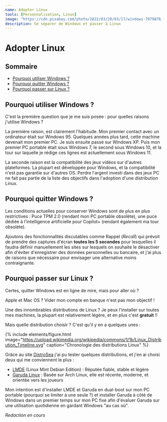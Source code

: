 ```yaml
---
name: Adopter Linux
tools: [Personnalisation, Linux]
image: "https://cdn.pixabay.com/photo/2022/03/20/03/17/windows-7079876_960_720.png"
description: Se séparer de Windows et passer à Linux
---
```

# Adopter Linux <!-- omit in toc -->

## Sommaire <!-- omit in toc -->

* [Pourquoi utiliser Windows ?](#pourquoi-utiliser-windows-)
* [Pourquoi quitter Windows ?](#pourquoi-quitter-windows-)
* [Pourquoi passer sur Linux ?](#pourquoi-passer-sur-linux-)

## Pourquoi utiliser Windows ?

C'est la première question que je me suis posée : pour quelles raisons j'utilise Windows ?

La première raison, est clairement l'habitude. Mon premier contact avec un ordinateur était sur Windows 95. Quelques années plus tard, cette machine devenait mon premier PC. Je suis ensuite passé sur Windows XP. Puis mon premier PC portable était sous Windows 7, le second sous Windows 10, et la tour sur laquelle je rédige ces lignes est actuellement sous Windows 11.

La seconde raison est la compatibilité des jeux vidéos sur d'autres plateformes. La plupart est développée pour Windows, et la compatibilité n'est pas garantie sur d'autres OS. Perdre l'argent investi dans des jeux PC ne fait pas partie de la liste des objectifs dans l'adoption d'une distribution Linux.

## Pourquoi quitter Windows ?

Les conditions actuelles pour conserver Windows sont de plus en plus restrictives : Puce TPM 2.0 (rendant mon PC portable obsolète), une puce dédiée à l'intelligence artificielle pour Copilot+ (rendant également ma tour obsolète).

Ajoutons des fonctionnalités discutables comme Rappel (*Recall*) qui prévoit de prendre des captures d'écran **toutes les 5 secondes** pour lesquelles il faudra définir manuellement les sites sur lesquels on souhaite le désactiver afin d'éviter d'enregistrer des données personnelles ou bancaire, et j'ai plus de raisons que nécessaire pour envisager une alternative moins contraignante.

## Pourquoi passer sur Linux ?

Certes, quitter Windows est en ligne de mire, mais pour aller où ?

Apple et Mac OS ? Vider mon compte en banque n'est pas mon objectif !

Une des innombrables distributions de Linux ? Je peux l'installer sur toutes mes machines, la plupart est relativement légère, et en plus c'est **gratuit** !!

Mais quelle distribution choisir ? C'est qu'il y en a quelques unes :

{% include elements/figure.html image="https://upload.wikimedia.org/wikipedia/commons/1/1b/Linux_Distribution_Timeline.svg" caption="Chronologie des distributions Linux" %}

Grâce au site [DistroSea](https://distrosea.com/fr/) j'ai pu tester quelques distributions, et j'en ai choisi deux qui me conviennent le plus :

* [LMDE](https://linuxmint.com/download_lmde.php) (Linux Mint Debian Edition) : Réputée fiable, stable et légère
* [Garuda Linux](https://garudalinux.org/) : Basée sur Arch Linux, elle est récente, moderne, et orientée vers les joueurs

Mon intention est d'installer LMDE et Garuda en dual-boot sur mon PC portable (pourquoi se limiter à une seule ?) et installer Garuda à côté de Windows dans un premier temps sur mon PC fixe afin d'évaluer Garuda sur une utilisation quotidienne en gardant Windows "au cas où".

<div class="text-center">
    <i class="fa-solid fa-1xl text-info">Redaction en cours</i><br />
    <i class="fa-solid fa-spinner fa-spin-pulse fa-2xl text-info mt-3"></i>
</div>
